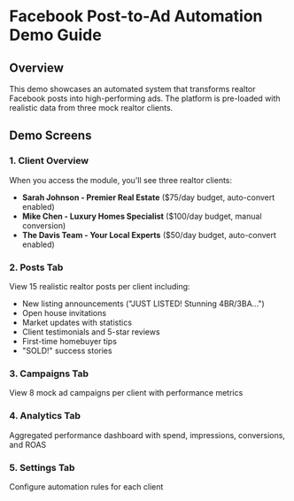 # Facebook Post-to-Ad Automation Demo Guide

## Overview
This demo showcases an automated system that transforms realtor Facebook posts into high-performing ads. The platform is pre-loaded with realistic data from three mock realtor clients.

## Demo Screens

### 1. Client Overview
When you access the module, you'll see three realtor clients:
- **Sarah Johnson - Premier Real Estate** ($75/day budget, auto-convert enabled)
- **Mike Chen - Luxury Homes Specialist** ($100/day budget, manual conversion)
- **The Davis Team - Your Local Experts** ($50/day budget, auto-convert enabled)

### 2. Posts Tab
View 15 realistic realtor posts per client including:
- New listing announcements ("JUST LISTED! Stunning 4BR/3BA...")
- Open house invitations 
- Market updates with statistics
- Client testimonials and 5-star reviews
- First-time homebuyer tips
- "SOLD!" success stories

### 3. Campaigns Tab
View 8 mock ad campaigns per client with performance metrics

### 4. Analytics Tab
Aggregated performance dashboard with spend, impressions, conversions, and ROAS

### 5. Settings Tab
Configure automation rules for each client 